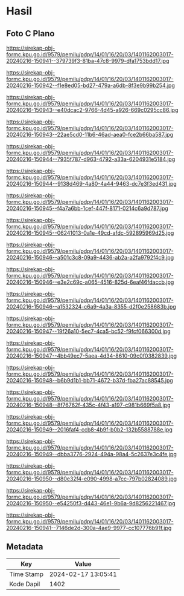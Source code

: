 # Hasil

## Foto C Plano

https://sirekap-obj-formc.kpu.go.id/9579/pemilu/pdpr/14/01/16/20/03/1401162003017-20240216-150941--379739f3-81ba-47c8-9979-dfa1753bdd17.jpg

https://sirekap-obj-formc.kpu.go.id/9579/pemilu/pdpr/14/01/16/20/03/1401162003017-20240216-150942--f1e8ed05-bd27-479a-a6db-8f3e9b99b254.jpg

https://sirekap-obj-formc.kpu.go.id/9579/pemilu/pdpr/14/01/16/20/03/1401162003017-20240216-150943--e40dcac2-9766-4d45-a926-669c0295cc86.jpg

https://sirekap-obj-formc.kpu.go.id/9579/pemilu/pdpr/14/01/16/20/03/1401162003017-20240216-150943--22ae5cd0-11b6-46ad-aea0-fce2b66ba587.jpg

https://sirekap-obj-formc.kpu.go.id/9579/pemilu/pdpr/14/01/16/20/03/1401162003017-20240216-150944--7935f787-d963-4792-a33a-6204931e5184.jpg

https://sirekap-obj-formc.kpu.go.id/9579/pemilu/pdpr/14/01/16/20/03/1401162003017-20240216-150944--9138d469-4a80-4a44-9463-dc7e3f3ed431.jpg

https://sirekap-obj-formc.kpu.go.id/9579/pemilu/pdpr/14/01/16/20/03/1401162003017-20240216-150945--f4a7a6bb-1cef-447f-8171-0214c6a9d787.jpg

https://sirekap-obj-formc.kpu.go.id/9579/pemilu/pdpr/14/01/16/20/03/1401162003017-20240216-150945--06241013-0a1e-49cd-afdc-592895969d25.jpg

https://sirekap-obj-formc.kpu.go.id/9579/pemilu/pdpr/14/01/16/20/03/1401162003017-20240216-150946--a501c3c8-09a9-4436-ab2a-a2fa9792f4c9.jpg

https://sirekap-obj-formc.kpu.go.id/9579/pemilu/pdpr/14/01/16/20/03/1401162003017-20240216-150946--e3e2c69c-a065-4516-825d-6eaf46fdaccb.jpg

https://sirekap-obj-formc.kpu.go.id/9579/pemilu/pdpr/14/01/16/20/03/1401162003017-20240216-150946--a1532324-c6a9-4a3a-8355-d2f0e258683b.jpg

https://sirekap-obj-formc.kpu.go.id/9579/pemilu/pdpr/14/01/16/20/03/1401162003017-20240216-150947--19f26a10-5ec7-4ca5-bc52-f9fcf066300d.jpg

https://sirekap-obj-formc.kpu.go.id/9579/pemilu/pdpr/14/01/16/20/03/1401162003017-20240216-150947--4bb49ec7-5aea-4d34-8610-09c0f0382839.jpg

https://sirekap-obj-formc.kpu.go.id/9579/pemilu/pdpr/14/01/16/20/03/1401162003017-20240216-150948--b6b9d1b1-bb71-4672-b37d-fba27ac88545.jpg

https://sirekap-obj-formc.kpu.go.id/9579/pemilu/pdpr/14/01/16/20/03/1401162003017-20240216-150948--8f76762f-435c-4f43-a197-c981b669f5a8.jpg

https://sirekap-obj-formc.kpu.go.id/9579/pemilu/pdpr/14/01/16/20/03/1401162003017-20240216-150949--2016faf4-ccb8-4b9f-b0b2-132b5588788e.jpg

https://sirekap-obj-formc.kpu.go.id/9579/pemilu/pdpr/14/01/16/20/03/1401162003017-20240216-150949--dbba3776-2924-494a-98a4-5c2637e3c4fe.jpg

https://sirekap-obj-formc.kpu.go.id/9579/pemilu/pdpr/14/01/16/20/03/1401162003017-20240216-150950--d80e32f4-e090-4998-a7cc-797b02824089.jpg

https://sirekap-obj-formc.kpu.go.id/9579/pemilu/pdpr/14/01/16/20/03/1401162003017-20240216-150950--e54250f3-d443-46e1-9b6a-9d8256221467.jpg

https://sirekap-obj-formc.kpu.go.id/9579/pemilu/pdpr/14/01/16/20/03/1401162003017-20240216-150941--7146de2d-300a-4ae9-9977-cc107776b91f.jpg


## Metadata

| Key        | Value               |
| ---------- | ------------------- |
| Time Stamp | 2024-02-17 13:05:41 |
| Kode Dapil | 1402                |



